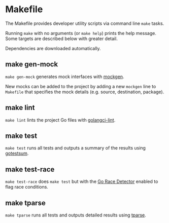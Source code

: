 # Makefile

The Makefile provides developer utility scripts via command line `make` tasks.

Running `make` with no arguments (or `make help`) prints the help message. Some
targets are described below with greater detail.

Dependencies are downloaded automatically.

## make gen-mock

`make gen-mock` generates mock interfaces with [mockgen](https://github.com/golang/mock).

New mocks can be added to the project by adding a new `mockgen` line to
`Makefile` that specifies the mock details (e.g. source, destination, package).

## make lint

`make lint` lints the project Go files with
[golangci-lint](https://github.com/golangci/golangci-lint).

## make test

`make test` runs all tests and outputs a summary of the results using
[gotestsum](https://pkg.go.dev/gotest.tools/gotestsum).

## make test-race

`make test-race` does `make test` but with the
[Go Race Detector](https://go.dev/blog/race-detector) enabled to flag race
conditions.

## make tparse

`make tparse` runs all tests and outputs detailed results using
[tparse](https://github.com/mfridman/tparse).
